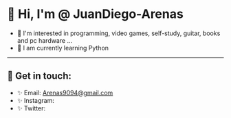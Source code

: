 # 👋 Hi, I'm @ JuanDiego-Arenas
* 👀 I'm interested in programming, video games, self-study, guitar, books and pc hardware ...
* 🌱 I am currently learning Python
---

## 🖤 Get in touch:
* ✨ Email: Arenas9094@gmail.com
* ✨ Instagram:
* ✨ Twitter:

<!---
JuanDiego-Arenas/JuanDiego-Arenas is a ✨ special ✨ repository because its `README.md` (this file) appears on your GitHub profile.
You can click the Preview link to take a look at your changes.
--->
